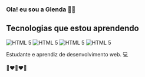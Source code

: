 ### Ola! eu sou a Glenda 👋✨


## Tecnologias que estou aprendendo 
<div>
<img alt="HTML 5" src="https://img.shields.io/badge/HTML5-E34F26?style=for-the-badge&logo=html5&logoColor=white"/>
<img alt="HTML 5" src="https://img.shields.io/badge/CSS3-1572B6?style=for-the-badge&logo=css3&logoColor=white"/>
<img alt="HTML 5" src="https://img.shields.io/badge/JavaScript-F7DF1E?style=for-the-badge&logo=javascript&logoColor=black"/>
<img alt="HTML 5" src="https://img.shields.io/badge/bootstrap-%238511FA.svg?style=for-the-badge&logo=bootstrap&logoColor=white"/>



Estudante e aprendiz de desenvolvimento web. 💻

 🦁❤️💛❤️💛 



